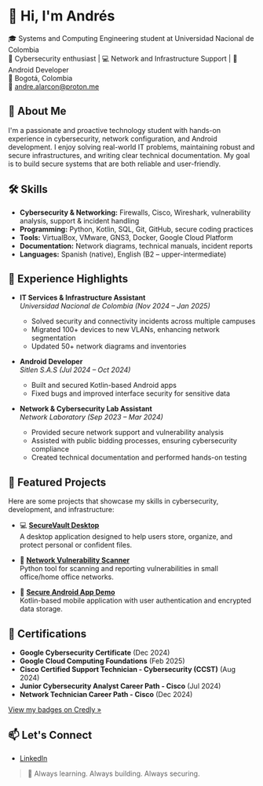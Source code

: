 # 👋 Hi, I'm Andrés

🎓 Systems and Computing Engineering student at Universidad Nacional de Colombia  
🔐 Cybersecurity enthusiast | 💻 Network and Infrastructure Support | 📱 Android Developer  
📍 Bogotá, Colombia  
📧 andre.alarcon@proton.me

## 🧠 About Me

I'm a passionate and proactive technology student with hands-on experience in cybersecurity, network configuration, and Android development. I enjoy solving real-world IT problems, maintaining robust and secure infrastructures, and writing clear technical documentation. My goal is to build secure systems that are both reliable and user-friendly.

## 🛠️ Skills

- **Cybersecurity & Networking:** Firewalls, Cisco, Wireshark, vulnerability analysis, support & incident handling  
- **Programming:** Python, Kotlin, SQL, Git, GitHub, secure coding practices  
- **Tools:** VirtualBox, VMware, GNS3, Docker, Google Cloud Platform  
- **Documentation:** Network diagrams, technical manuals, incident reports  
- **Languages:** Spanish (native), English (B2 – upper-intermediate)

## 💼 Experience Highlights

- **IT Services & Infrastructure Assistant**  
  *Universidad Nacional de Colombia (Nov 2024 – Jan 2025)*  
  - Solved security and connectivity incidents across multiple campuses  
  - Migrated 100+ devices to new VLANs, enhancing network segmentation  
  - Updated 50+ network diagrams and inventories

- **Android Developer**  
  *Sitlen S.A.S (Jul 2024 – Oct 2024)*  
  - Built and secured Kotlin-based Android apps  
  - Fixed bugs and improved interface security for sensitive data

- **Network & Cybersecurity Lab Assistant**  
  *Network Laboratory (Sep 2023 – Mar 2024)*  
  - Provided secure network support and vulnerability analysis  
  - Assisted with public bidding processes, ensuring cybersecurity compliance  
  - Created technical documentation and performed hands-on testing

## 🚀 Featured Projects

Here are some projects that showcase my skills in cybersecurity, development, and infrastructure:

- 💻 **[SecureVault Desktop](https://github.com/andrefalar/Software-Engeneering-1)**  
  A desktop application designed to help users store, organize, and protect personal or confident files.

- 🔐 **[Network Vulnerability Scanner](https://github.com/Nicoropi/Analizador-de-Trafico-de-Red---Estructuras-de-Datos-Grupo-4)**  
  Python tool for scanning and reporting vulnerabilities in small office/home office networks.

- 📱 **[Secure Android App Demo](https://github.com/andrefalar/VaultRSA)**  
  Kotlin-based mobile application with user authentication and encrypted data storage.

## 📜 Certifications

- **Google Cybersecurity Certificate** (Dec 2024)
- **Google Cloud Computing Foundations** (Feb 2025)
- **Cisco Certified Support Technician - Cybersecurity (CCST)** (Aug 2024)
- **Junior Cybersecurity Analyst Career Path - Cisco** (Jul 2024)
- **Network Technician Career Path - Cisco** (Dec 2024)

[View my badges on Credly »](https://www.credly.com/users/andres-alarcon.d8d3b904)


## 📫 Let's Connect

- [LinkedIn](http://www.linkedin.com/in/andrés-alarcón-7012a1320)


> 🚀 Always learning. Always building. Always securing.
